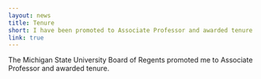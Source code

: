 ```yaml
---
layout: news
title: Tenure
short: I have been promoted to Associate Professor and awarded tenure
link: true
---
```

The Michigan State University Board of Regents promoted me to Associate Professor and awarded tenure.

